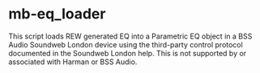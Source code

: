 # mb-eq_loader

This script loads REW generated EQ into a Parametric EQ object in a BSS Audio
Soundweb London device using the third-party control protocol documented in the
Soundweb London help.  This is not supported by or associated with Harman or
BSS Audio.
